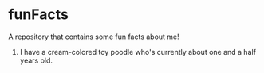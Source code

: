 # funFacts
A repository that contains some fun facts about me!

1. I have a cream-colored toy poodle who's currently about one and a half years old.